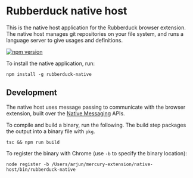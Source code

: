 # Rubberduck native host

This is the native host application for the Rubberduck browser extension. The native host manages git repositories on your file system, and runs a language server to give usages and definitions.

[![npm version](https://badge.fury.io/js/rubberduck-native.svg)](https://badge.fury.io/js/rubberduck-native)

To install the native application, run:

```
npm install -g rubberduck-native
```

## Development

The native host uses message passing to communicate with the browser extension, built over the [Native Messaging](https://developer.chrome.com/apps/nativeMessaging) APIs.

To compile and build a binary, run the following. The build step packages the output into a binary file with `pkg`.

```
tsc && npm run build
```

To register the binary with Chrome (use `-b` to specify the binary location):

```
node register -b /Users/arjun/mercury-extension/native-host/bin/rubberduck-native
```
